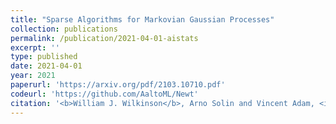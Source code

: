 ```yaml
---
title: "Sparse Algorithms for Markovian Gaussian Processes"
collection: publications
permalink: /publication/2021-04-01-aistats
excerpt: ''
type: published
date: 2021-04-01
year: 2021
paperurl: 'https://arxiv.org/pdf/2103.10710.pdf'
codeurl: 'https://github.com/AaltoML/Newt'
citation: '<b>William J. Wilkinson</b>, Arno Solin and Vincent Adam, <i>Sparse Algorithms for Markovian Gaussian Processes</i>, in International Conference on Artificial Intelligence and Statistics <b>(AISTATS) 2021</b>.'
---
```

